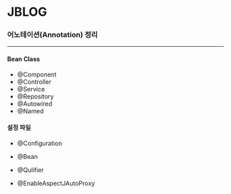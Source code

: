 # JBLOG

 ### 어노테이션(Annotation) 정리
 * * *
#### Bean Class
* @Component
* @Controller
* @Service
* @Repository
* @Autowired
* @Named

#### 설정 파일
* @Configuration
* @Bean
* @Qulifier

* @EnableAspectJAutoProxy
